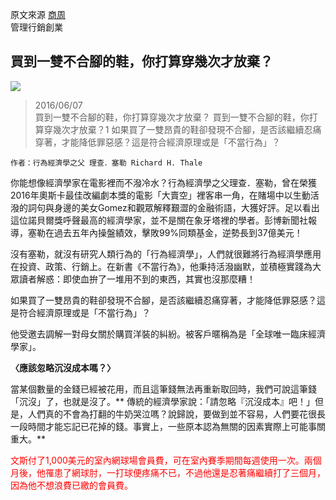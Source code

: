 
原文來源 [商周]( http://www.businesstoday.com.tw/article-content-80408-155555)   
管理行銷創業
## 買到一雙不合腳的鞋，你打算穿幾次才放棄？
![][cover]

[cover]:http://www.businesstoday.com.tw/images/155555/9FC10E4A-92A6-429F-8883-4A76AD27EF25


>2016/06/07  
>買到一雙不合腳的鞋，你打算穿幾次才放棄？
>買到一雙不合腳的鞋，你打算穿幾次才放棄？1
>如果買了一雙昂貴的鞋卻發現不合腳，是否該繼續忍痛穿著，才能降低罪惡感？這是符合經濟原理或是「不當行為」？

```
作者：行為經濟學之父 理查．塞勒 Richard H. Thale
```

你能想像經濟學家在電影裡而不潑冷水？行為經濟學之父理查．塞勒，曾在榮獲2016年奧斯卡最佳改編劇本獎的電影「大賣空」裡客串一角，在賭場中以生動活潑的詞句與身邊的美女Gomez和觀眾解釋艱澀的金融術語，大獲好評。足以看出這位諾貝爾獎呼聲最高的經濟學家，並不是關在象牙塔裡的學者。彭博新聞社報導，塞勒在過去五年內操盤績效，擊敗99%同類基金，逆勢長到37億美元！

沒有塞勒，就沒有研究人類行為的「行為經濟學」，人們就很難將行為經濟學應用在投資、政策、行銷上。在新書《不當行為》，他秉持活潑幽默，並積極實踐為大眾讀者解惑：即使血拚了一堆用不到的東西，其實也沒那麼糟！

如果買了一雙昂貴的鞋卻發現不合腳，是否該繼續忍痛穿著，才能降低罪惡感？這是符合經濟原理或是「不當行為」？

他受邀去調解一對母女關於購買洋裝的糾紛。被客戶暱稱為是「全球唯一臨床經濟學家」。

 **〈應該忽略沉沒成本嗎？〉**

當某個數量的金錢已經被花用，而且這筆錢無法再重新取回時，我們可說這筆錢「沉沒」了，也就是沒了。** 傳統的經濟學家說：「請忽略『沉沒成本』吧！」但是，人們真的不會為打翻的牛奶哭泣嗎？說歸說，要做到並不容易，人們要花很長一段時間才能忘記已花掉的錢。事實上，一些原本認為無關的因素實際上可能事關重大。**

<font color="red">
文斯付了1,000美元的室內網球場會員費，可在室內賽季期間每週使用一次。兩個月後，他罹患了網球肘，一打球便疼痛不已，不過他還是忍著痛繼續打了三個月，因為他不想浪費已繳的會員費。
<font>
